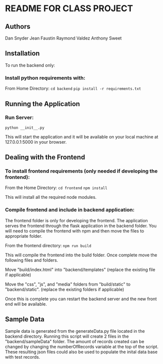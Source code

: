 # README FOR CLASS PROJECT

## Authors
Dan Snyder
Jean Faustin
Raymond Valdez
Anthony Sweet

## Installation
To run the backend only:

### Install python requirements with:

From Home Directory:
`cd backend`
`pip install -r requirements.txt`

## Running the Application

### Run Server:
`python __init__.py`

This will start the application and it will be available on your local machine at 127.0.0.1:5000 in your browser.

## Dealing with the Frontend

### To install frontend requirements (only needed if developing the frontend):

From the Home Directory:
`cd frontend`
`npm install`

This will install all the required node modules.

### Compile frontend and include in backend application:

The frontend folder is only for developing the frontend.  The application serves the frontend through the flask application in the backend folder. You will need to compile the frontend with npm and then move the files to appropriate folder.

From the frontend directory:
`npm run build`

This will compile the frontend into the build folder.  Once complete move the following files and folders.

Move "build/index.html" into "backend/templates" (replace the existing file if applicable)

Move the "css", "js", and "media" folders from "build/static" to "backend/static". (replace the existing folders if applicable)

Once this is complete you can restart the backend server and the new front end will be available.


## Sample Data

Sample data is generated from the generateData.py file located in the backend directory.  Running this script will create 2 files in the "backend/sampleData" folder. The amount of records created can be changed by changing the numberOfRecords variable at the top of the script.  These resulting json files could also be used to populate the inital data base with test records.

